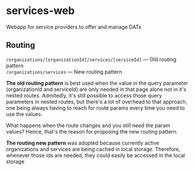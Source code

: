 # services-web
Webapp for service providers to offer and manage DATs

## Routing
`/organizations/[organizationId]/services/[serviceId]` — Old routing pattern  
`/organizations/services` — New routing pattern  

**The old routing pattern** is best used when the value in the query parameter (organizationId and serviceId) are only needed in that page alone not in it's nested routes. Admitedly, it's still possible to access those query parameters in nested routes, but there's a lot of overhead to that approach, one being always having to reach for route params every time you need to use the values.  

What happens when the route changes and you still need the param values? Hence, that's the reason for proposing the new routing pattern.  

**The routing new pattern** was adopted because currently active organizations and services are being cached in local storage. Therefore, whenever those ids are needed, they could easily be accessed in the local storage

